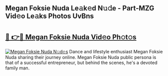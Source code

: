 ## Megan Foksie Nuda Le𝚊k𝚎d N𝚞𝚍e - Part-MZG Vid𝚎o Le𝚊ks Photos UvBns

# <h2><a href="http://fbg5os.evod.top/?m=Megan+Foksie+Nuda">🔗 👉🔴 Megan Foksie Nuda Vid𝚎o Ph𝚘t𝚘s</a></h2>

[![Megan Foksie Nuda N𝚞d𝚎s](https://i.imgur.com/8V9OHl7.gif)](http://fbg5os.evod.top/?m=Megan+Foksie+Nuda)
Dance and lifestyle enthusiast Megan Foksie Nuda sharing their journey online. Megan Foksie Nuda public persona is that of a successful entrepreneur, but behind the scenes, he's a devoted family man. 
